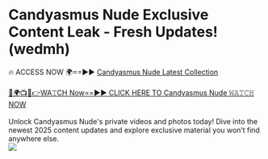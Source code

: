 # Candyasmus Nude Exclusive Content Leak - Fresh Updates! (wedmh)

🔥 ACCESS NOW 🌍==►► <a href="https://tinyurl.com/yc657z5k" rel="nofollow">Candyasmus Nude Latest Collection</a>
<br><br>
[🔴🌍📺📱👉WA𝚃CH Now==►► CLICK HERE TO Candyasmus Nude 𝚆𝙰𝚃𝙲𝙷 NOW](https://tinyurl.com/yc657z5k)
<br><br>
Unlock Candyasmus Nude's private videos and photos today! Dive into the newest 2025 content updates and explore exclusive material you won’t find anywhere else.
<br>
<a href="https://tinyurl.com/yc657z5k" rel="nofollow" data-target="animated-image.originalLink"><img src="https://camo.githubusercontent.com/8a4f000d20f83aca3bf7ec5f350d767afa0574a8a352519fd8cfa583a6f93a33/68747470733a2f2f692e696d6775722e636f6d2f644a486b345a712e676966" data-canonical-src="https://i.imgur.com/dJHk4Zq.gif" style="max-width: 100%; display: inline-block;" data-target="animated-image.originalImage"></a>
<br>

